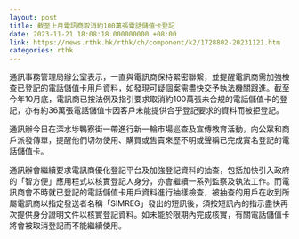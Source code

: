 ```yaml
---
layout: post
title: 截至上月電訊商取消約100萬張電話儲值卡登記
date: 2023-11-21 18:08:18.000000000 +08:00
link: https://news.rthk.hk/rthk/ch/component/k2/1728802-20231121.htm
categories: rthk
---
```


通訊事務管理局辦公室表示，一直與電訊商保持緊密聯繫，並提醒電訊商需加強檢查已登記的電話儲值卡用戶資料，如發現可疑個案需盡快交予執法機關跟進。截至今年10月底，電訊商已按法例及指引要求取消約100萬張未合規的電話儲值卡的登記，亦有約36萬張電話儲值卡因客戶未能提供合乎登記要求的資料而被拒登記。

通訊辦今日在深水埗鴨寮街一帶進行新一輪市場巡查及宣傳教育活動，向公眾和商戶派發傳單，提醒他們切勿使用、購買或售賣來歷不明或聲稱已完成實名登記的電話儲值卡。

通訊辦會繼續要求電訊商優化登記平台及加強登記資料的抽查，包括加快引入政府的「智方便」應用程式以核實登記人身分，亦會繼續一系列監察及執法工作。而電訊商會不時就已登記的電話儲值卡用戶資料進行抽樣檢查，被抽查的用戶在收到所屬電訊商以指定發送者名稱「SIMREG」發出的短訊後，須按短訊內的指示盡快再次提供身分證明文件以核實登記資料。如未能於限期內完成核實，有關電話儲值卡將會被取消登記而不能繼續使用。
